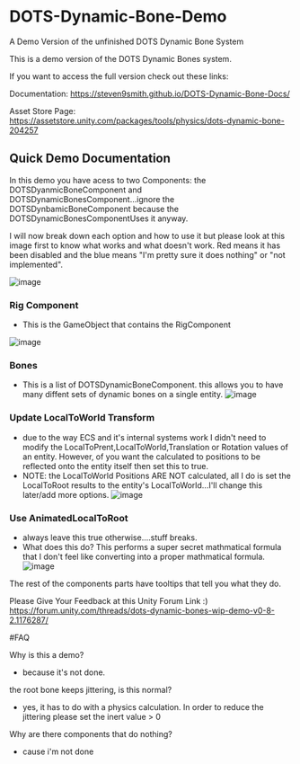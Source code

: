 # DOTS-Dynamic-Bone-Demo
A Demo Version of the unfinished DOTS Dynamic Bone System 

This is a demo version of the DOTS Dynamic Bones system.

If you want to access the full version check out these links:

Documentation: https://steven9smith.github.io/DOTS-Dynamic-Bone-Docs/

Asset Store Page: https://assetstore.unity.com/packages/tools/physics/dots-dynamic-bone-204257

## Quick Demo Documentation

In this demo you have acess to two Components: the DOTSDyanmicBoneComponent and DOTSDynamicBonesComponent...ignore the DOTSDynbamicBoneComponent because the DOTSDynamicBonesComponentUses it anyway.

I will now break down each option and how to use it but please look at this image first to know what works and what doesn't work.
Red means it has been disabled and the blue means "I'm pretty sure it does nothing" or "not implemented". 

![image](https://user-images.githubusercontent.com/26945893/134696931-78f3ae4b-665a-42cb-8481-bd7215eabaa4.png)

### Rig Component
  - This is the GameObject that contains the RigComponent

![image](https://user-images.githubusercontent.com/26945893/134694892-e45c7b85-48b5-4684-85be-64f3dcc56537.png)

### Bones
  - This is a list of DOTSDynamicBoneComponent. this allows you to have many diffent sets of dynamic bones on a single entity.
![image](https://user-images.githubusercontent.com/26945893/134699813-248221d6-36d8-44bd-a67a-fcfdbc6028b3.png)

### Update LocalToWorld Transform
  - due to the way ECS and it's internal systems work I didn't need to modify the LocalToPrent,LocalToWorld,Translation or Rotation values of an entity. However, of you want the calculated to positions to be reflected onto the entity itself then set this to true. 
  - NOTE: the LocalToWorld Positions ARE NOT calculated, all I do is set the LocalToRoot results to the entity's LocalToWorld...I'll change this later/add more options.
![image](https://user-images.githubusercontent.com/26945893/134699681-b3454adf-efaa-4da8-9c7b-1a313536a574.png)

### Use AnimatedLocalToRoot
 -  always leave this true otherwise....stuff breaks. 
 -  What does this do? This performs a super secret mathmatical formula that I don't feel like converting into a proper mathmatical formula.
![image](https://user-images.githubusercontent.com/26945893/134699644-3d1dda5a-bb2d-4a6a-a5dd-4a3679ee609e.png)

The rest of the components parts have tooltips that tell you what they do.

Please Give Your Feedback at this Unity Forum Link :)
https://forum.unity.com/threads/dots-dynamic-bones-wip-demo-v0-8-2.1176287/

#FAQ

Why is this a demo? 
- because it's not done.

the root bone keeps jittering, is this normal?
- yes, it has to do with a physics calculation. In order to reduce the jittering please set the inert value > 0

Why are there components that do nothing?
- cause i'm not done


